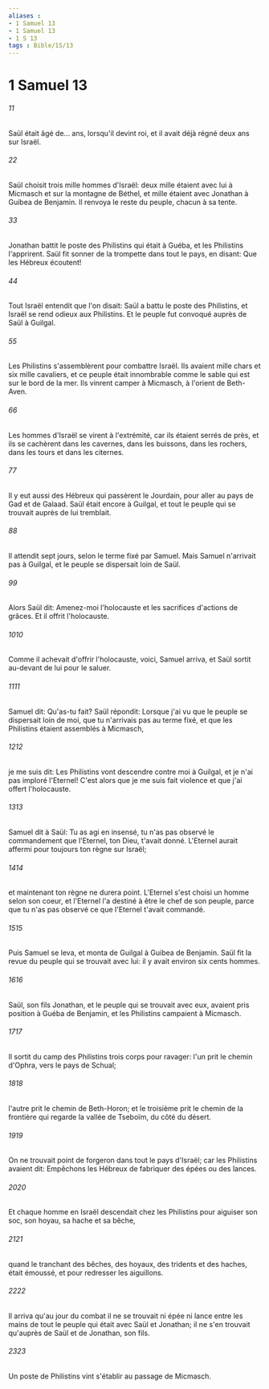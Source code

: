 ```yaml
---
aliases : 
- 1 Samuel 13
- 1 Samuel 13
- 1 S 13
tags : Bible/1S/13
---
```


# 1 Samuel 13

###### 11
Saül était âgé de... ans, lorsqu'il devint roi, et il avait déjà régné deux ans sur Israël.
###### 22
Saül choisit trois mille hommes d'Israël: deux mille étaient avec lui à Micmasch et sur la montagne de Béthel, et mille étaient avec Jonathan à Guibea de Benjamin. Il renvoya le reste du peuple, chacun à sa tente.
###### 33
Jonathan battit le poste des Philistins qui était à Guéba, et les Philistins l'apprirent. Saül fit sonner de la trompette dans tout le pays, en disant: Que les Hébreux écoutent!
###### 44
Tout Israël entendit que l'on disait: Saül a battu le poste des Philistins, et Israël se rend odieux aux Philistins. Et le peuple fut convoqué auprès de Saül à Guilgal.
###### 55
Les Philistins s'assemblèrent pour combattre Israël. Ils avaient mille chars et six mille cavaliers, et ce peuple était innombrable comme le sable qui est sur le bord de la mer. Ils vinrent camper à Micmasch, à l'orient de Beth-Aven.
###### 66
Les hommes d'Israël se virent à l'extrémité, car ils étaient serrés de près, et ils se cachèrent dans les cavernes, dans les buissons, dans les rochers, dans les tours et dans les citernes.
###### 77
Il y eut aussi des Hébreux qui passèrent le Jourdain, pour aller au pays de Gad et de Galaad. Saül était encore à Guilgal, et tout le peuple qui se trouvait auprès de lui tremblait.
###### 88
Il attendit sept jours, selon le terme fixé par Samuel. Mais Samuel n'arrivait pas à Guilgal, et le peuple se dispersait loin de Saül.
###### 99
Alors Saül dit: Amenez-moi l'holocauste et les sacrifices d'actions de grâces. Et il offrit l'holocauste.
###### 1010
Comme il achevait d'offrir l'holocauste, voici, Samuel arriva, et Saül sortit au-devant de lui pour le saluer.
###### 1111
Samuel dit: Qu'as-tu fait? Saül répondit: Lorsque j'ai vu que le peuple se dispersait loin de moi, que tu n'arrivais pas au terme fixé, et que les Philistins étaient assemblés à Micmasch,
###### 1212
je me suis dit: Les Philistins vont descendre contre moi à Guilgal, et je n'ai pas imploré l'Eternel! C'est alors que je me suis fait violence et que j'ai offert l'holocauste.
###### 1313
Samuel dit à Saül: Tu as agi en insensé, tu n'as pas observé le commandement que l'Eternel, ton Dieu, t'avait donné. L'Eternel aurait affermi pour toujours ton règne sur Israël;
###### 1414
et maintenant ton règne ne durera point. L'Eternel s'est choisi un homme selon son coeur, et l'Eternel l'a destiné à être le chef de son peuple, parce que tu n'as pas observé ce que l'Eternel t'avait commandé.
###### 1515
Puis Samuel se leva, et monta de Guilgal à Guibea de Benjamin. Saül fit la revue du peuple qui se trouvait avec lui: il y avait environ six cents hommes.
###### 1616
Saül, son fils Jonathan, et le peuple qui se trouvait avec eux, avaient pris position à Guéba de Benjamin, et les Philistins campaient à Micmasch.
###### 1717
Il sortit du camp des Philistins trois corps pour ravager: l'un prit le chemin d'Ophra, vers le pays de Schual;
###### 1818
l'autre prit le chemin de Beth-Horon; et le troisième prit le chemin de la frontière qui regarde la vallée de Tseboïm, du côté du désert.
###### 1919
On ne trouvait point de forgeron dans tout le pays d'Israël; car les Philistins avaient dit: Empêchons les Hébreux de fabriquer des épées ou des lances.
###### 2020
Et chaque homme en Israël descendait chez les Philistins pour aiguiser son soc, son hoyau, sa hache et sa bêche,
###### 2121
quand le tranchant des bêches, des hoyaux, des tridents et des haches, était émoussé, et pour redresser les aiguillons.
###### 2222
Il arriva qu'au jour du combat il ne se trouvait ni épée ni lance entre les mains de tout le peuple qui était avec Saül et Jonathan; il ne s'en trouvait qu'auprès de Saül et de Jonathan, son fils.
###### 2323
Un poste de Philistins vint s'établir au passage de Micmasch.

